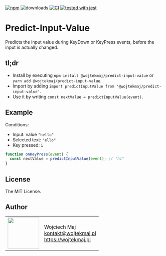 [![npm](https://img.shields.io/npm/v/@wojtekmaj/predict-input-value.svg)](https://www.npmjs.com/package/@wojtekmaj/predict-input-value) ![downloads](https://img.shields.io/npm/dt/@wojtekmaj/predict-input-value.svg) [![CI](https://github.com/wojtekmaj/predict-input-value/workflows/CI/badge.svg)](https://github.com/wojtekmaj/predict-input-value/actions) [![tested with jest](https://img.shields.io/badge/tested_with-jest-99424f.svg)](https://github.com/facebook/jest)

# Predict-Input-Value

Predicts the input value during KeyDown or KeyPress events, before the input is actually changed.

## tl;dr

- Install by executing `npm install @wojtekmaj/predict-input-value` or `yarn add @wojtekmaj/predict-input-value`.
- Import by adding `import predictInputValue from '@wojtekmaj/predict-input-value'`.
- Use it by writing `const nextValue = predictInputValue(event)`.

## Example

Conditions:

- Input: value `"hello"`
- Selected text: `"ello"`
- Key pressed: `i`

```js
function onKeyPress(event) {
  const nextValue = predictInputValue(event); // "hi"
}
```

## License

The MIT License.

## Author

<table>
  <tr>
    <td>
      <img src="https://github.com/wojtekmaj.png?s=100" width="100">
    </td>
    <td>
      Wojciech Maj<br />
      <a href="mailto:kontakt@wojtekmaj.pl">kontakt@wojtekmaj.pl</a><br />
      <a href="https://wojtekmaj.pl">https://wojtekmaj.pl</a>
    </td>
  </tr>
</table>
